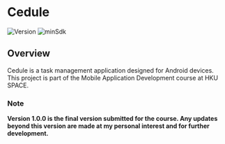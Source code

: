 # Cedule

![Version](https://img.shields.io/badge/version-1.0.0-brightgreen)
![minSdk](https://img.shields.io/badge/minSdk-24-brightgreen)

## Overview
Cedule is a task management application designed for Android devices. This project is part of the Mobile Application Development course at HKU SPACE.

### Note
**Version 1.0.0 is the final version submitted for the course. Any updates beyond this version are made at my personal interest and for further development.**
